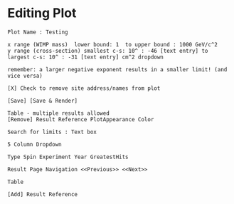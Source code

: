# Editing Plot
    Plot Name : Testing

    x range (WIMP mass)  lower bound: 1  to upper bound : 1000 GeV/c^2
    y range (cross-section) smallest c-s: 10^ : -46 [text entry] to largest c-s: 10^ : -31 [text entry] cm^2 dropdown

    remember: a larger negative exponent results in a smaller limit! (and vice versa)

    [X] Check to remove site address/names from plot

    [Save] [Save & Render]

    Table - multiple results allowed
    [Remove] Result Reference PlotAppearance Color

    Search for limits : Text box

    5 Column Dropdown

    Type Spin Experiment Year GreatestHits

    Result Page Navigation <<Previous>> <<Next>>

    Table

    [Add] Result Reference
